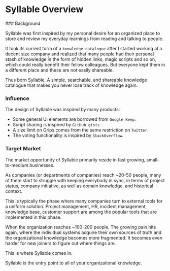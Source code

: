 # Syllable Overview

### Background

Syllable was first inspired by my personal desire for an organized place to store
and review my everyday learnings from reading and talking to people.

It took its current form of a `knowledge catalogue` after I started working at a
decent size company and realized that many people had their personal stash of
knowledge in the form of hidden links, magic scripts and so on, which could really
benefit their fellow colleagues. But everyone kept them in a different place and
these are not easily shareable.

Thus born Syllable. A simple, searchable, and shareable knowledge catalogue that
makes you never lose track of knowledge again.


### Influence
The design of Syllable was inspired by many products:
- Some general UI elements are borrowed from `Google Keep`.
- Script sharing is inspired by `GitHub gists`.
- A size limit on Grips comes from the same restriction on `Twitter`.
- The voting functionality is inspired by `StackOverflow`.


### Target Market
The market opportunity of Syllable primarily reside in fast growing,
small-to-medium businesses.

As companies (or departments of companies) reach ~20-50 people, many of them
start to struggle with keeping everybody in sync, in terms of project status,
company initiative, as well as domain knowledge, and historical context.

This is typically the phase where many companies turn to external tools for a
uniform solution. Project management, HR, incident management, knowledge base,
customer support are among the popular tools that are implemented in this
phase.

When the organization reaches ~100-200 people. The growing pain hits again, where
the individual systems acquire their own sources of truth and the organizational
knowledge becomes more fragmented. It becomes even harder for new joiners to
figure out where things are.

This is where Syllable comes in.

Syllable is the entry point to all of your organizational knowledge.
